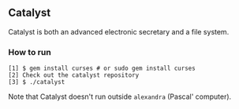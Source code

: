 ## Catalyst

Catalyst is both an advanced electronic secretary and a file system. 

### How to run

```
[1] $ gem install curses # or sudo gem install curses
[2] Check out the catalyst repository
[3] $ ./catalyst
```

Note that Catalyst doesn't run outside `alexandra` (Pascal' computer).